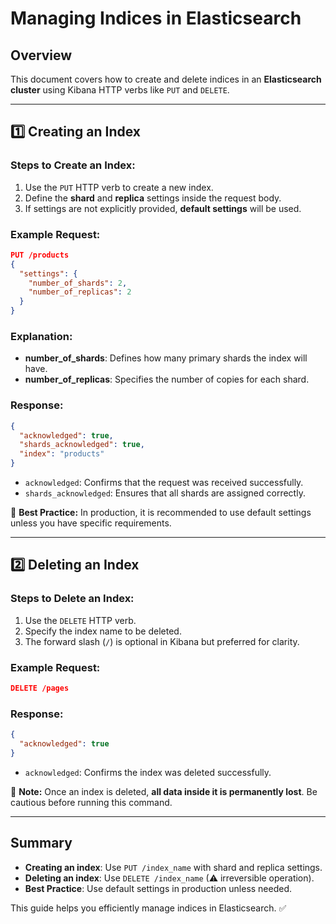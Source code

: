 # Managing Indices in Elasticsearch

## Overview

This document covers how to create and delete indices in an **Elasticsearch cluster** using Kibana HTTP verbs like `PUT` and `DELETE`.

---

## 1️⃣ Creating an Index

### Steps to Create an Index:

1. Use the `PUT` HTTP verb to create a new index.
2. Define the **shard** and **replica** settings inside the request body.
3. If settings are not explicitly provided, **default settings** will be used.

### Example Request:

```json
PUT /products
{
  "settings": {
    "number_of_shards": 2,
    "number_of_replicas": 2
  }
}
```

### Explanation:

- **number_of_shards**: Defines how many primary shards the index will have.
- **number_of_replicas**: Specifies the number of copies for each shard.

### Response:

```json
{
  "acknowledged": true,
  "shards_acknowledged": true,
  "index": "products"
}
```

- `acknowledged`: Confirms that the request was received successfully.
- `shards_acknowledged`: Ensures that all shards are assigned correctly.

📌 **Best Practice:** In production, it is recommended to use default settings unless you have specific requirements.

---

## 2️⃣ Deleting an Index

### Steps to Delete an Index:

1. Use the `DELETE` HTTP verb.
2. Specify the index name to be deleted.
3. The forward slash (`/`) is optional in Kibana but preferred for clarity.

### Example Request:

```json
DELETE /pages
```

### Response:

```json
{
  "acknowledged": true
}
```

- `acknowledged`: Confirms the index was deleted successfully.

📌 **Note:** Once an index is deleted, **all data inside it is permanently lost**. Be cautious before running this command.

---

## Summary

- **Creating an index**: Use `PUT /index_name` with shard and replica settings.
- **Deleting an index**: Use `DELETE /index_name` (⚠ irreversible operation).
- **Best Practice**: Use default settings in production unless needed.

This guide helps you efficiently manage indices in Elasticsearch. ✅
